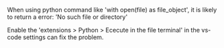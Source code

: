 When using python command like 'with open(file) as file_object', it is likely to return a error: 'No such file or directory'

Enable the 'extensions > Python > Ececute in the file terminal' in the vs-code settings can fix the problem.
